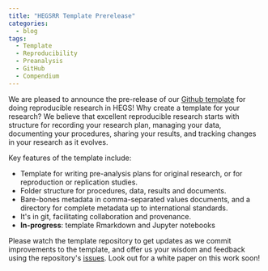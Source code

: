 ```yaml
---
title: "HEGSRR Template Prerelease"
categories:
  - blog
tags:
  - Template
  - Reproducibility
  - Preanalysis
  - GitHub
  - Compendium
---
```


We are pleased to announce the pre-release of our [Github template](https://github.com/HEGSRR/HEGSRR-Template) for doing reproducible research in HEGS!
Why create a template for your research?
We believe that excellent reproducible research starts with structure for recording your research plan, managing your data, documenting your procedures, sharing your results, and tracking changes in your research as it evolves.

Key features of the template include:

- Template for writing pre-analysis plans for original research, or for reproduction or replication studies.
- Folder structure for procedures, data, results and documents.
- Bare-bones metadata in comma-separated values documents, and a directory for complete metadata up to international standards.
- It's in git, facilitating collaboration and provenance.
- **In-progress**: template Rmarkdown and Jupyter notebooks

Please watch the template repository to get updates as we commit improvements to the template, and offer us your wisdom and feedback using the repository's [issues](https://github.com/HEGSRR/HEGSRR-Template/issues).
Look out for a white paper on this work soon!
